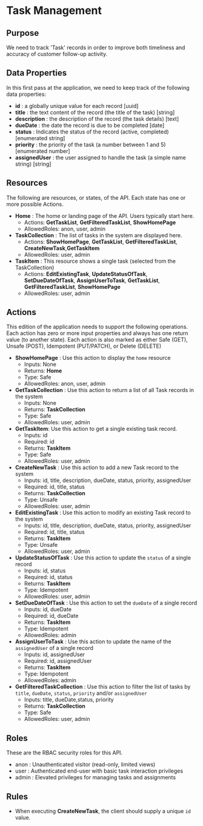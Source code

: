 # Task Management


## Purpose
We need to track 'Task' records in order to improve both timeliness and accuracy of customer follow-up activity.


## Data Properties
In this first pass at the application, we need to keep track of the following data properties: 

 * **id** : a globally unique value for each record [uuid]
 * **title** : the text content of the record (the title of the task) [string]
 * **description** : the description of the record (the task details) [text]
 * **dueDate** : the date the record is due to be completed [date]
 * **status** : Indicates the status of the record (active, completed) [enumerated string]
 * **priority** : the priority of the task (a number between 1 and 5) [enumerated number]
 * **assignedUser** : the user assigned to handle the task (a simple name string) [string]


## Resources
The following are resources, or states, of the API. Each state has one or more possible Actions.

 * **Home** : The home or landing page of the API. Users typically start here.
   * Actions: **GetTaskList**, **GetFilteredTaskList**, **ShowHomePage**
   * AllowedRoles: anon, user, admin
 * **TaskCollection** : The list of tasks in the system are displayed here.
   * Actions: **ShowHomePage**, **GetTaskList**, **GetFilteredTaskList**, **CreateNewTask**,**GetTaskItem**
   * AllowedRoles: user, admin
 * **TaskItem** : This resource shows a single task (selected from the TaskCollection)
   * Actions: **EditExistingTask**, **UpdateStatusOfTask**, **SetDueDateOfTask**, **AssignUserToTask**, **GetTaskList**, **GetFilteredTaskList**, **ShowHomePage**
   * AllowedRoles: user, admin

## Actions
This edition of the application needs to support the following operations. Each action has zero or more input properties and always has one return value (to another state). Each action is also marked as either Safe (GET), Unsafe (POST), Idempotent (PUT/PATCH), or Delete (DELETE)

 * **ShowHomePage** : Use this action to display the `home` resource
   * Inputs: None
   * Returns: **Home**
   * Type: Safe
   * AllowedRoles: anon, user, admin
 * **GetTaskCollection** : Use this action to return a list of all Task records in the system
   * Inputs: None
   * Returns: **TaskCollection**
   * Type: Safe
   * AllowedRoles: user, admin
 * **GetTaskItem**: Use this action to get a single existing task record.  
   * Inputs: id
   * Required: id
   * Returns: **TaskItem**
   * Type: Safe
   * AllowedRoles: user, admin 
* **CreateNewTask** : Use this action to add a new Task record to the system
   * Inputs: id, title, description, dueDate, status, priority, assignedUser
   * Required: id, title, status
   * Returns: **TaskCollection**
   * Type: Unsafe
   * AllowedRoles: user, admin 
 * **EditExistingTask** : Use this action to modify an existing Task record to the system
   * Inputs: id, title, description, dueDate, status, priority, assignedUser
   * Required: id, title, status
   * Returns: **TaskItem**
   * Type: Unsafe
   * AllowedRoles: user, admin 
 * **UpdateStatusOfTask** : Use this action to update the `status` of a single record
   * Inputs: id, status
   * Required: id, status
   * Returns: **TaskItem**
   * Type: Idempotent
   * AllowedRoles: user, admin 
 * **SetDueDateOfTask** : Use this action to set the `dueDate` of a single record
   * Inputs: id, dueDate
   * Required: id, dueDate
   * Returns: **TaskItem**
   * Type: Idempotent
   * AllowedRoles: admin 
 * **AssignUserToTask** : Use this action to update the name of the `assignedUser` of a single record
   * Inputs: id, assignedUser
   * Required: id, assignedUser
   * Returns: **TaskItem**
   * Type: Idempotent
   * AllowedRoles: admin 
 * **GetFilteredTaskCollection** : Use this action to filter the list of tasks by `title`, `dueDate`, `status`, `priority`  and/or `assignedUser`
   * Inputs: title, dueDate,status, priority
   * Returns: **TaskCollection**
   * Type: Safe
   * AllowedRoles: user, admin

## Roles
These are the RBAC security roles for this API.

 * anon : Unauthenticated visitor (read-only, limited views)
 * user : Authenticated end-user with basic task interaction privileges
 * admin : Elevated privileges for managing tasks and assignments

## Rules
 * When executing **CreateNewTask**, the client should supply a unique `id` value.


